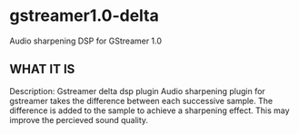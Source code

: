 gstreamer1.0-delta
==================

Audio sharpening DSP for GStreamer 1.0

WHAT IT IS
----------

Description: Gstreamer delta dsp plugin
 Audio sharpening plugin for gstreamer takes the difference
 between each successive sample. The difference is added to the
 sample to achieve a sharpening effect. 
 This may improve the percieved sound quality.



